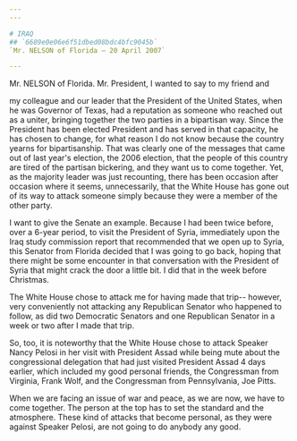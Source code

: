 ```yaml
---
---

# IRAQ
## `6689e0e06e6f51dbed08bdc4bfc9045b`
`Mr. NELSON of Florida — 20 April 2007`

---
```



Mr. NELSON of Florida. Mr. President, I wanted to say to my friend 
and


my colleague and our leader that the President of the United States, 
when he was Governor of Texas, had a reputation as someone who reached 
out as a uniter, bringing together the two parties in a bipartisan way. 
Since the President has been elected President and has served in that 
capacity, he has chosen to change, for what reason I do not know 
because the country yearns for bipartisanship. That was clearly one of 
the messages that came out of last year's election, the 2006 election, 
that the people of this country are tired of the partisan bickering, 
and they want us to come together. Yet, as the majority leader was just 
recounting, there has been occasion after occasion where it seems, 
unnecessarily, that the White House has gone out of its way to attack 
someone simply because they were a member of the other party.


I want to give the Senate an example. Because I had been twice 
before, over a 6-year period, to visit the President of Syria, 
immediately upon the Iraq study commission report that recommended that 
we open up to Syria, this Senator from Florida decided that I was going 
to go back, hoping that there might be some encounter in that 
conversation with the President of Syria that might crack the door a 
little bit. I did that in the week before Christmas.

The White House chose to attack me for having made that trip--
however, very conveniently not attacking any Republican Senator who 
happened to follow, as did two Democratic Senators and one Republican 
Senator in a week or two after I made that trip.

So, too, it is noteworthy that the White House chose to attack 
Speaker
Nancy Pelosi in her visit with President Assad while being 
mute about the congressional delegation that had just visited President 
Assad 4 days earlier, which included my good personal friends, the 
Congressman from Virginia, Frank Wolf, and the Congressman from 
Pennsylvania, Joe Pitts. 

When we are facing an issue of war and peace, as we are now, we have 
to come together. The person at the top has to set the standard and the 
atmosphere. These kind of attacks that become personal, as they were 
against Speaker Pelosi, are not going to do anybody any good.